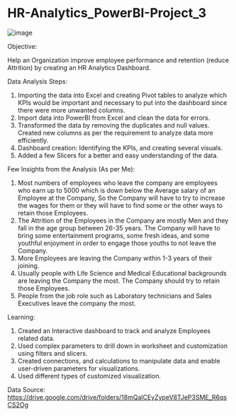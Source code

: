 # HR-Analytics_PowerBI-Project_3

![image](https://github.com/Nikki9529/HR-Analytics_PowerBI-Project_3/assets/138506756/b6db4167-0658-47db-9810-f41834300658)


Objective:

Help an Organization improve employee performance and retention (reduce Attrition) by creating an HR Analytics Dashboard.


Data Analysis Steps:

1. Importing the data into Excel and creating Pivot tables to analyze which KPIs would be important and necessary to put into the dashboard since there were more unwanted columns.
2. Import data into PowerBI from Excel and clean the data for errors.
3. Transformed the data by removing the duplicates and null values. Created new columns as per the requirement to analyze data more efficiently. 
4. Dashboard creation: Identifying the KPIs, and creating several visuals.
5. Added a few Slicers for a better and easy understanding of the data.


Few Insights from the Analysis (As per Me):
1. Most numbers of employees who leave the company are employees who earn up to 5000 which is down below the Average salary of an Employee at the Company, So the Company will have to try to increase the wages for them or they will have to find some or the other ways to retain those Employees.
2. The Attrition of the Employees in the Company are mostly Men and they fall in the age group between 26-35 years. The Company will have to bring some entertainment programs, some fresh ideas, and some youthful enjoyment in order to engage those youths to not leave the Company.
3. More Employees are leaving the Company within 1-3 years of their joining.
4. Usually people with Life Science and Medical Educational backgrounds are leaving the Company the most. The Company should try to retain those Employees.
5. People from the job role such as Laboratory technicians and Sales Executives leave the company the most. 


Learning:

1. Created an Interactive dashboard to track and analyze Employees related data.
2. Used complex parameters to drill down in worksheet and customization using filters and slicers.
3. Created connections, and calculations to manipulate data and enable user-driven parameters for visualizations.
4. Used different types of customized visualization.


Data Source: https://drive.google.com/drive/folders/18mQalCEyZypeV8TJeP3SME_R6qsCS2Og

